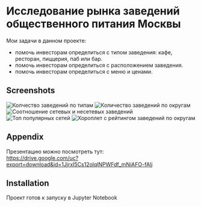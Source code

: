 
# Иccледование рынка заведений общественного питания Москвы

Мои задачи в данном проекте:

 - помочь инвесторам определиться с типом заведения: кафе, ресторан, пиццерия, паб или бар.  
 - помочь инвесторам определиться с расположением заведения.  
 - помочь инвесторам определиться с меню и ценами.


## Screenshots

![Колчество заведений по типам](https://drive.google.com/uc?export=download&id=175s4IRYCf43HK5kGbqwYoIYkpELh8Rje)
![Количество заведений по округам](https://drive.google.com/uc?export=download&id=1kFiHn_c6FUmzPffxQp1KFD-aI510kODS)
![Соотношение сетевых и несетевых заведений](https://drive.google.com/uc?export=download&id=1GPIySgNr1RT9Hp741idoqkH0Y_E-Z0xz)
![Топ популярных сетей](https://drive.google.com/uc?export=download&id=1-AG8Mg-ocO0GJMjIJF3vPupfRe9FDL1R)
![Хороплет с рейтингом заведений по округам](https://drive.google.com/uc?export=download&id=1FngA7CpWsfQ-B7r8V9alqzH-0yA-oq98)




## Appendix

Презентацию можно посмотреть тут:  
https://drive.google.com/uc?export=download&id=1JjrxI5Cs12olqlNPWFdf_mNiAFO-fAlj


## Installation

Проект готов к запуску в Jupyter Notebook
    
